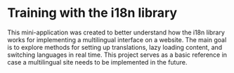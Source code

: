 # Training with the i18n library

This mini-application was created to better understand how the i18n library works for implementing a multilingual interface on a website. The main goal is to explore methods for setting up translations, lazy loading content, and switching languages in real time. This project serves as a basic reference in case a multilingual site needs to be implemented in the future.
